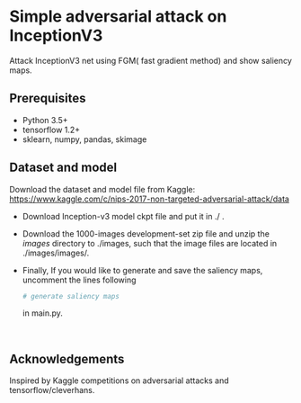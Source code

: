 # Simple adversarial attack on InceptionV3

Attack InceptionV3 net using FGM( fast gradient method)  and show saliency maps.

## Prerequisites

- Python 3.5+
- tensorflow 1.2+
- sklearn, numpy, pandas, skimage

## Dataset and model

Download the dataset and model file from Kaggle: https://www.kaggle.com/c/nips-2017-non-targeted-adversarial-attack/data

+ Download Inception-v3 model ckpt file  and put it in ./ .

+ Download the 1000-images development-set zip file and unzip the *images* directory to ./images, such that the image files are located in ./images/images/.

+ Finally, If you would like to generate and save the saliency maps, uncomment the lines following 

  ```python
  # generate saliency maps
  ```

  in main.py.

  ​

## Acknowledgements

Inspired by Kaggle competitions on adversarial attacks and tensorflow/cleverhans.
